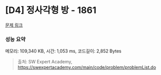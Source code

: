 # [D4] 정사각형 방 - 1861 

[문제 링크](https://swexpertacademy.com/main/code/problem/problemDetail.do?contestProbId=AV5LtJYKDzsDFAXc) 

### 성능 요약

메모리: 109,340 KB, 시간: 1,053 ms, 코드길이: 2,852 Bytes



> 출처: SW Expert Academy, https://swexpertacademy.com/main/code/problem/problemList.do